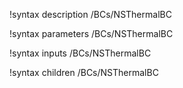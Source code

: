 !syntax description /BCs/NSThermalBC

!syntax parameters /BCs/NSThermalBC

!syntax inputs /BCs/NSThermalBC

!syntax children /BCs/NSThermalBC
